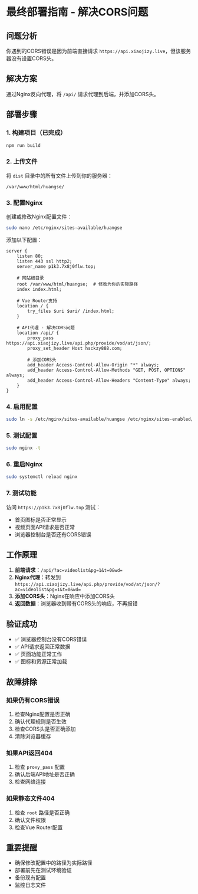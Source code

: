 # 最终部署指南 - 解决CORS问题

## 问题分析
你遇到的CORS错误是因为前端直接请求 `https://api.xiaojizy.live`，但该服务器没有设置CORS头。

## 解决方案
通过Nginx反向代理，将 `/api/` 请求代理到后端，并添加CORS头。

## 部署步骤

### 1. 构建项目（已完成）
```bash
npm run build
```

### 2. 上传文件
将 `dist` 目录中的所有文件上传到你的服务器：
```
/var/www/html/huangse/
```

### 3. 配置Nginx
创建或修改Nginx配置文件：

```bash
sudo nano /etc/nginx/sites-available/huangse
```

添加以下配置：
```nginx
server {
    listen 80;
    listen 443 ssl http2;
    server_name p1k3.7x8j0flw.top;
    
    # 网站根目录
    root /var/www/html/huangse;  # 修改为你的实际路径
    index index.html;
    
    # Vue Router支持
    location / {
        try_files $uri $uri/ /index.html;
    }
    
    # API代理 - 解决CORS问题
    location /api/ {
        proxy_pass https://api.xiaojizy.live/api.php/provide/vod/at/json/;
        proxy_set_header Host hsckzy888.com;
        
        # 添加CORS头
        add_header Access-Control-Allow-Origin "*" always;
        add_header Access-Control-Allow-Methods "GET, POST, OPTIONS" always;
        add_header Access-Control-Allow-Headers "Content-Type" always;
    }
}
```

### 4. 启用配置
```bash
sudo ln -s /etc/nginx/sites-available/huangse /etc/nginx/sites-enabled/
```

### 5. 测试配置
```bash
sudo nginx -t
```

### 6. 重启Nginx
```bash
sudo systemctl reload nginx
```

### 7. 测试功能
访问 `https://p1k3.7x8j0flw.top` 测试：
- 首页图标是否正常显示
- 视频页面API请求是否正常
- 浏览器控制台是否还有CORS错误

## 工作原理

1. **前端请求**：`/api/?ac=videolist&pg=1&t=0&wd=`
2. **Nginx代理**：转发到 `https://api.xiaojizy.live/api.php/provide/vod/at/json/?ac=videolist&pg=1&t=0&wd=`
3. **添加CORS头**：Nginx在响应中添加CORS头
4. **返回数据**：浏览器收到带有CORS头的响应，不再报错

## 验证成功
- ✅ 浏览器控制台没有CORS错误
- ✅ API请求返回正常数据
- ✅ 页面功能正常工作
- ✅ 图标和资源正常加载

## 故障排除

### 如果仍有CORS错误
1. 检查Nginx配置是否正确
2. 确认代理规则是否生效
3. 检查CORS头是否正确添加
4. 清除浏览器缓存

### 如果API返回404
1. 检查 `proxy_pass` 配置
2. 确认后端API地址是否正确
3. 检查网络连接

### 如果静态文件404
1. 检查 `root` 路径是否正确
2. 确认文件权限
3. 检查Vue Router配置

## 重要提醒
- 确保修改配置中的路径为实际路径
- 部署前先在测试环境验证
- 备份现有配置
- 监控日志文件
